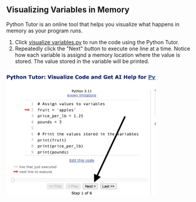 ## Visualizing Variables in Memory

Python Tutor is an online tool that helps you visualize what
happens in memory as your program runs.

1. Click
<a href="https://pythontutor.com/render.html#code=%23%20Assign%20values%20to%20variables%0Afruit%20%3D%20'apples'%0Aprice_per_lb%20%3D%201.25%0Apounds%20%3D%203%0A%0A%23%20Print%20the%20values%20stored%20in%20the%20variables%0Aprint%28fruit%29%0Aprint%28price_per_lb%29%0Aprint%28pounds%29&cumulative=false&curInstr=0&heapPrimitives=nevernest&mode=display&origin=opt-frontend.js&py=311&rawInputLstJSON=%5B%5D&textReferences=false" alt="pythontutor.com code visualization">visualize variables.py</a> to run the code using the Python Tutor.
2. Repeatedly click the "Next" button to execute one line at a time.  Notice how each variable is assignd a memory location where the value is stored.  The value stored in the variable will be printed.

<img src="../../resources/pythontutor_next.png" alt="python tutor next button" width="400px">

